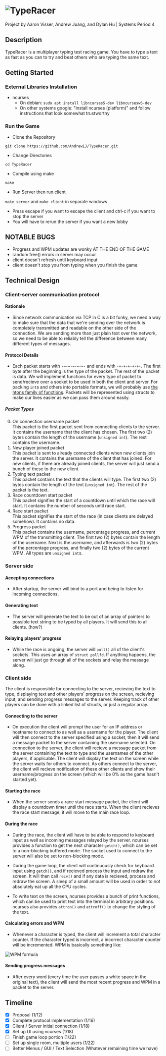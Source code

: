 # ![TypeRacer](https://i.imgur.com/gUjuZST.gif)
Project by Aaron Visser, Andrew Juang, and Dylan Hu | Systems Period 4

## Description
TypeRacer is a multiplayer typing test racing game. You have to type a text as fast as you can to try and beat others who are typing the same text.

## Getting Started

### External Libraries Installation
- ncurses
  - On debian: `sudo apt install libncurses5-dev libncursesw5-dev`
  - On other systems google: "install ncurses (platform)" and follow instructions that look somewhat trustworthy

### Run the Game
* Clone the Repository
```
git clone https://github.com/Andrew1J/TypeRacer.git
```
* Change Directories
```
cd TypeRacer
```
* Compile using make
```
make
```
* Run Server then run client

`make server` and `make client` in separate windows

* Press escape if you want to escape the client and ctrl-c if you want to stop the server
* You will have to rerun the server if you want a new lobby 

## NOTABLE BUGS
- Progress and WPM updates are wonky AT THE END OF THE GAME
- random free() errors in server may occur
- client doesn't refresh until keyboard input
- client doesn't stop you from typing when you finish the game

## Technical Design
### Client-server communication protocol
#### Rationale
- Since network communication via TCP in C is a bit funky, we need a way to make sure that the data that we're sending over the network is completely transmitted and readable on the other side of the connection. We are sending more than just plain text over the network, so we need to be able to reliably tell the difference between many different types of messages.

#### Protocol Details
- Each packet starts with `-=-=-=-=-=-` and ends with `-+-+-+-+-+-`. The first byte after the beginning is the type of the packet. The rest of the packet is data. We will implement functions for every type of packet to send/recieve over a socket to be used in both the client and server. For packing `int`s and others into portable formats, we will probably use [the htons family of functions](https://linux.die.net/man/3/htons). Packets will be represented using structs to make our lives easier as we can pass them around easily.

##### Packet Types
0. On connection username packet <br>  This packet is the first packet sent from connecting clients to the server. It contains the username that the client has chosen. The first two (2) bytes contain the length of the username (`unsigned int`). The rest contains the username.
2. New player joined packet <br>  This packet is sent to already connected clients when new clients join the server. It contains the username of the client that has joined. For new clients, if there are already joined clients, the server will just send a bunch of these to the new client.
3. Typing text packet <br>  This packet contains the text that the clients will type. The first two (2) bytes contain the length of the text (`unsigned int`). The rest of the packet is the text.
4. Race countdown start packet <br>  This packet signifies the start of a countdown until which the race will start. It contains the number of seconds until race start.
5. Race start packet <br>  This packet signifies the start of the race (in case clients are delayed somehow). It contains no data.
6. Progress packet <br>  This packet contains the username, percentage progress, and current WPM of the transmitting client. The first two (2) bytes contain the length of the username. Next is the username, and afterwards is two (2) bytes of the percentage progress, and finally two (2) bytes of the current WPM. All types are `unsigned int`s.


### Server side
#### Accepting connections
- After startup, the server will bind to a port and being to listen for incoming connections. 

#### Generating text
- The server will generate the text to be out of an array of pointers to possible text string to be typed by all players. It will send this to all clients. (how?)

#### Relaying players' progress
- While the race is ongoing, the server will `poll()` all of the client's sockets. This uses an array of `struct pollfd`. If anything happens, the server will just go through all of the sockets and relay the message along.


### Client side
The client is responsible for connecting to the server, recieving the text to type, displaying text and other players' progress on the screen, recieving input, and sending progress messages to the server. Keeping track of other players can be done with a linked list of structs, or just a regular array.

#### Connecting to the server
- On execution the client will prompt the user for an IP address or hostname to connect to as well as a username for the player. The client will then connect to the server specified using a socket, then it will send a message packet to the server containing the username selected. On connection to the server, the client will recieve a message packet from the server containing the text to type and the usernames of the other players, if applicable. The client will display the text on the screen while the server waits for others to connect. As others connect to the server, the client will recieve notification of these other clients and show their username/progress on the screen (which will be 0% as the game hasn't started yet).

#### Starting the race
- When the server sends a race start message packet, the client will display a countdown timer until the race starts. When the client recieves the race start message, it will move to the main race loop.

#### During the race
- During the race, the client will have to be able to respond to keyboard input as well as incoming messages relayed by the server. ncurses provides a function to get the next character `getch()`, which can be set to a non-blocking buffered mode. The socket used to connect to the server will also be set to non-blocking mode.

- During the game loop, the client will continuously check for keyboard input using `getch()`, and if recieved process the input and redraw the screen. It will then call `recv()` and if any data is recieved, process and redraw the screen. A sleep of a small amount will be used in order to not absolutely eat up all the CPU cycles.

- To write text on the screen, ncurses provides a bunch of print functions, which can be used to print text into the terminal in arbitrary positions. ncurses also provides `attron()` and `attroff()` to change the styling of the text.

#### Calculating errors and WPM
- Whenever a character is typed, the client will increment a total character counter. If the character typed is incorrect, a incorrect character counter will be incremented. WPM is basically something like: 

![WPM formula](https://latex.codecogs.com/png.image?%5Cdpi%7B110%7D%20%5Cbg_white%20%5Cfrac%7B%5B(%5Cfrac%7B%5Ctext%7BCharacters%20Typed%7D%7D%7B5%7D)-%5Ctext%7BErrors%7D%5D%7D%7B%5Ctext%7BTime%7D%7D)

#### Sending progress messages
- After every word (every time the user passes a white space in the original text), the client will send the most recent progress and WPM in a packet to the server.


## Timeline
- [x] Proposal (1/12)
- [x] Complete protocol implementation (1/16)
- [x] Client / Server initial connection (1/18)
- [x] Set up UI using ncurses (1/18)
- [ ] Finish game loop portion (1/22)
- [ ] Set up single room, multiple users (1/22)
- [ ] Better Menus / GUI / Text Selection (Whatever remaining time we have)
